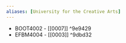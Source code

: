 ```yaml
---
aliases: [University for the Creative Arts]
---
```


-   BOOT4002 - [[0007]] ^9e9429
-   EFBM4004 - [[0003]] ^9dbd32
